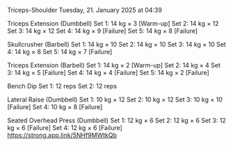 Triceps-Shoulder
Tuesday, 21. January 2025 at 04:39

Triceps Extension (Dumbbell)
Set 1: 14 kg × 3 [Warm-up]
Set 2: 14 kg × 12
Set 3: 14 kg × 12
Set 4: 14 kg × 9 [Failure]
Set 5: 14 kg × 8 [Failure]

Skullcrusher (Barbell)
Set 1: 14 kg × 10
Set 2: 14 kg × 10
Set 3: 14 kg × 10
Set 4: 14 kg × 8
Set 5: 14 kg × 7 [Failure]

Triceps Extension (Barbell)
Set 1: 14 kg × 2 [Warm-up]
Set 2: 14 kg × 4
Set 3: 14 kg × 5 [Failure]
Set 4: 14 kg × 4 [Failure]
Set 5: 14 kg × 2 [Failure]

Bench Dip
Set 1: 12 reps
Set 2: 12 reps

Lateral Raise (Dumbbell)
Set 1: 10 kg × 12
Set 2: 10 kg × 12
Set 3: 10 kg × 10 [Failure]
Set 4: 10 kg × 8 [Failure]

Seated Overhead Press (Dumbbell)
Set 1: 12 kg × 6
Set 2: 12 kg × 6
Set 3: 12 kg × 6 [Failure]
Set 4: 12 kg × 6 [Failure]
 https://strong.app.link/5NHf9MWtkQb